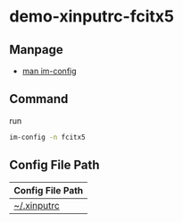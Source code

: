 
# demo-xinputrc-fcitx5


## Manpage

* [man im-config](https://manpages.ubuntu.com/manpages/jammy/en/man8/im-config.8.html)


## Command

run

``` sh
im-config -n fcitx5
```


## Config File Path

| Config File Path |
| --- |
| [~/.xinputrc](./asset/overlay/etc/skel/.xinputrc) |
